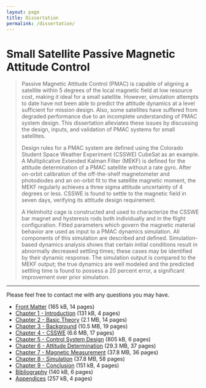 ```yaml
---
layout: page
title: Dissertation
permalink: /dissertation/
---
```


# Small Satellite Passive Magnetic Attitude Control

> Passive Magnetic Attitude Control (PMAC) is capable of aligning a satellite within 5 degrees of the local magnetic field at low resource cost, making it ideal for a small satellite. However, simulation attempts to date have not been able to predict the attitude dynamics at a level sufficient for mission design. Also, some satellites have suffered from degraded performance due to an incomplete understanding of PMAC system design. This dissertation alleviates these issues by discussing the design, inputs, and validation of PMAC systems for small satellites.
>
> Design rules for a PMAC system are defined using the Colorado Student Space Weather Experiment (CSSWE) CubeSat as an example. A Multiplicative Extended Kalman Filter (MEKF) is defined for the attitude determination of a PMAC satellite without a rate gyro. After on-orbit calibration of the off-the-shelf magnetometer and photodiodes and an on-orbit fit to the satellite magnetic moment, the MEKF regularly achieves a three sigma attitude uncertainty of 4 degrees or less. CSSWE is found to settle to the magnetic field in seven days, verifying its attitude design requirement.
>
> A Helmholtz cage is constructed and used to characterize the CSSWE bar magnet and hysteresis rods both individually and in the flight configuration. Fitted parameters which govern the magnetic material behavior are used as input to a PMAC dynamics simulation. All components of this simulation are described and defined. Simulation-based dynamics analysis shows that certain initial conditions result in abnormally decreased settling times; these cases may be identified by their dynamic response. The simulation output is compared to the MEKF output; the true dynamics are well modeled and the predicted settling time is found to possess a 20 percent error, a significant improvement over prior simulation.

---

Please feel free to contact me with any questions you may have.

 <!--- **[Full Dissertation](/assets/dissertation/Gerhardt_Dissertation.pdf)** --->

 * [Front Matter](/dissertation/Front_Matter.pdf) (165 kB, 14 pages)
 * [Chapter 1 - Introduction](/dissertation/1_Introduction.pdf) (131 kB, 4 pages)
 * [Chapter 2 - Basic Theory](/dissertation/2_Basic_Theory.pdf) (2.1 MB, 14 pages)
 * [Chapter 3 - Background](/dissertation/3_Background.pdf) (10.5 MB, 19 pages)
 * [Chapter 4 - CSSWE](/dissertation/4_CSSWE.pdf) (6.6 MB, 17 pages)
 * [Chapter 5 - Control System Design](/dissertation/5_Control_System_Design.pdf) (805 kB, 6 pages)
 * [Chapter 6 - Attitude Determination](/dissertation/6_Attitude_Determination.pdf) (29.3 MB, 37 pages)
 * [Chapter 7 - Magnetic Measurement](/dissertation/7_Magnetic_Measurement.pdf) (37.8 MB, 36 pages)
 * [Chapter 8 - Simulation](/dissertation/8_Simulation.pdf) (37.8 MB, 58 pages)
 * [Chapter 9 - Conclusion](/dissertation/9_Conclusion.pdf) (151 kB, 4 pages)
 * [Bibliography](/dissertation/Bibliography.pdf) (140 kB, 6 pages)
 * [Appendices](/dissertation/Appendices.pdf) (257 kB, 4 pages)
